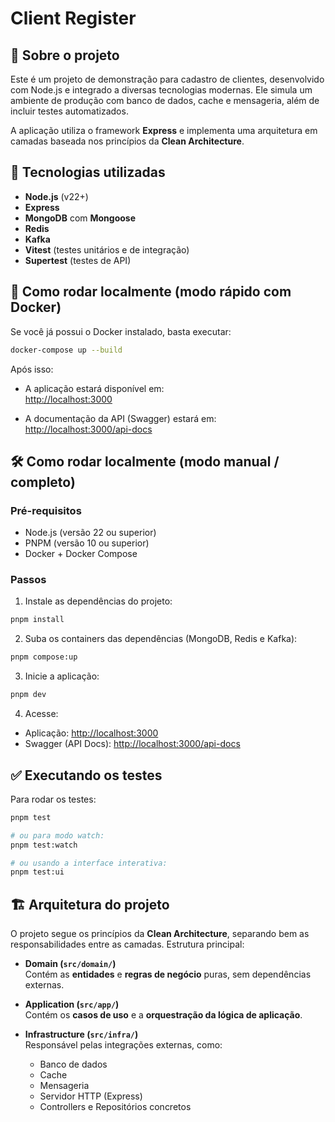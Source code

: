 # Client Register

## 📌 Sobre o projeto

Este é um projeto de demonstração para cadastro de clientes, desenvolvido com Node.js e integrado a diversas tecnologias modernas. Ele simula um ambiente de produção com banco de dados, cache e mensageria, além de incluir testes automatizados.

A aplicação utiliza o framework **Express** e implementa uma arquitetura em camadas baseada nos princípios da **Clean Architecture**.

## 🚀 Tecnologias utilizadas

- **Node.js** (v22+)
- **Express**
- **MongoDB** com **Mongoose**
- **Redis**
- **Kafka**
- **Vitest** (testes unitários e de integração)
- **Supertest** (testes de API)

## 🐳 Como rodar localmente (modo rápido com Docker)

Se você já possui o Docker instalado, basta executar:

```bash
docker-compose up --build
```

Após isso:

- A aplicação estará disponível em:  
  [http://localhost:3000](http://localhost:3000)

- A documentação da API (Swagger) estará em:  
  [http://localhost:3000/api-docs](http://localhost:3000/api-docs)

## 🛠️ Como rodar localmente (modo manual / completo)

### Pré-requisitos

- Node.js (versão 22 ou superior)
- PNPM (versão 10 ou superior)
- Docker + Docker Compose

### Passos

1. Instale as dependências do projeto:

```bash
pnpm install
```

2. Suba os containers das dependências (MongoDB, Redis e Kafka):

```bash
pnpm compose:up
```

3. Inicie a aplicação:

```bash
pnpm dev
```

4. Acesse:

- Aplicação: [http://localhost:3000](http://localhost:3000)
- Swagger (API Docs): [http://localhost:3000/api-docs](http://localhost:3000/api-docs)

## ✅ Executando os testes

Para rodar os testes:

```bash
pnpm test

# ou para modo watch:
pnpm test:watch

# ou usando a interface interativa:
pnpm test:ui
```

## 🏗️ Arquitetura do projeto

O projeto segue os princípios da **Clean Architecture**, separando bem as responsabilidades entre as camadas. Estrutura principal:

- **Domain (`src/domain/`)**  
  Contém as **entidades** e **regras de negócio** puras, sem dependências externas.

- **Application (`src/app/`)**  
  Contém os **casos de uso** e a **orquestração da lógica de aplicação**.

- **Infrastructure (`src/infra/`)**  
  Responsável pelas integrações externas, como:
  - Banco de dados
  - Cache
  - Mensageria
  - Servidor HTTP (Express)
  - Controllers e Repositórios concretos
